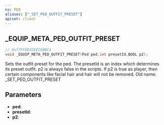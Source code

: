 ```yaml
---
ns: PED
aliases: ["_SET_PED_OUTFIT_PRESET"]
apiset: client
---
```

## _EQUIP_META_PED_OUTFIT_PRESET

```c
// 0x77FF8D35EEC6BBC4
void _EQUIP_META_PED_OUTFIT_PRESET(Ped ped,int presetId,BOOL p2);
```

Sets the outfit preset for the ped. The presetId is an index which determines its preset outfit. p2 is always false in the scripts.
If p2 is true as player, then certain components like facial hair and hair will not be removed.
Old name: _SET_PED_OUTFIT_PRESET

## Parameters
* **ped**:
* **presetId**:
* **p2**:



